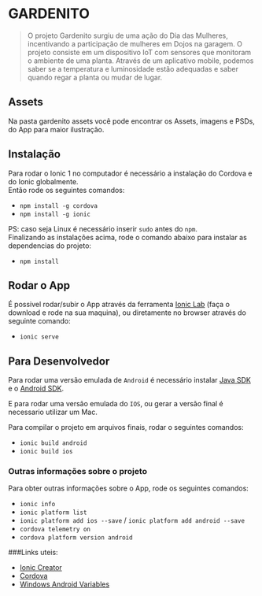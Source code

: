 # GARDENITO
> O projeto Gardenito surgiu de uma ação do Dia das Mulheres, incentivando a participação de mulheres em Dojos na garagem. O projeto consiste em um dispositivo IoT com sensores que monitoram o ambiente de uma planta. Através de um aplicativo mobile, podemos saber se a temperatura e luminosidade estão adequadas e saber quando regar a planta ou mudar de lugar.

## Assets

Na pasta gardenito assets você pode encontrar os Assets, imagens e PSDs, do App para maior ilustração.

## Instalação

Para rodar o Ionic 1 no computador é necessário a instalação do Cordova e do Ionic globalmente.     
Então rode os seguintes comandos:

* `npm install -g cordova`
* `npm install -g ionic`

PS: caso seja Linux é necessário inserir `sudo` antes do `npm`.   
Finalizando as instalações acima, rode o comando abaixo para instalar as dependencias do projeto:

* `npm install`

## Rodar o App

É possivel rodar/subir o App através da ferramenta [Ionic Lab](http://lab.ionic.io/) (faça o download e rode na sua maquina), ou diretamente no browser através do seguinte comando:

* `ionic serve`


## Para Desenvolvedor

Para rodar uma versão emulada de `Android` é necessário instalar [Java SDK](http://www.oracle.com/technetwork/java/javase/downloads/jdk7-downloads-1880260.html) e o [Android SDK](https://developer.android.com/studio/index.html).   

E para rodar uma versão emulada do `IOS`, ou gerar a versão final é necessario utilizar um Mac.      

Para compilar o projeto em arquivos finais, rodar o seguintes comandos:

* `ionic build android`
* `ionic build ios` 

### Outras informações sobre o projeto
Para obter outras informações sobre o App, rode os seguintes comandos:

* `ionic info`
* `ionic platform list`
* `ionic platform add ios --save` / `ionic platform add android --save` 
* `cordova telemetry on`
* `cordova platform version android`

###Links uteis:

* [Ionic Creator](http://creator.ionic.io/)
* [Cordova](https://cordova.apache.org/)
* [Windows Android Variables](https://cordova.apache.org/docs/en/latest/guide/platforms/android/index.html) 